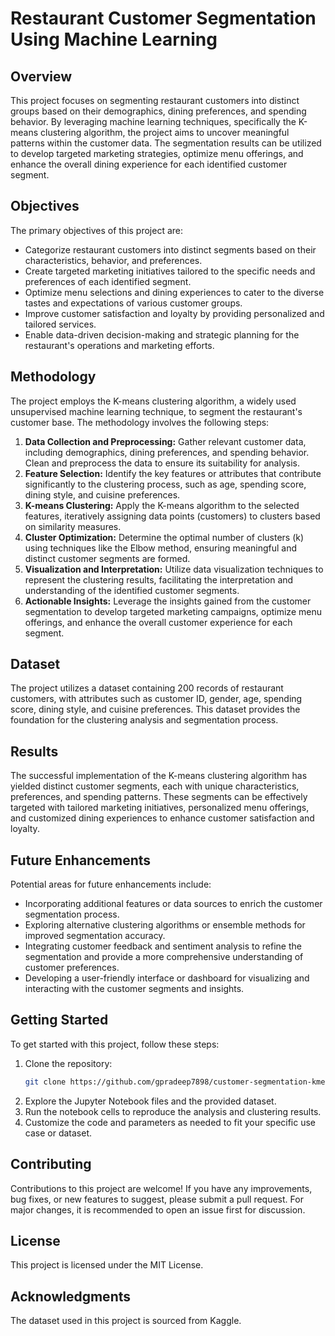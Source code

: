 # Restaurant Customer Segmentation Using Machine Learning

## Overview
This project focuses on segmenting restaurant customers into distinct groups based on their demographics, dining preferences, and spending behavior. By leveraging machine learning techniques, specifically the K-means clustering algorithm, the project aims to uncover meaningful patterns within the customer data. The segmentation results can be utilized to develop targeted marketing strategies, optimize menu offerings, and enhance the overall dining experience for each identified customer segment.

## Objectives
The primary objectives of this project are:
- Categorize restaurant customers into distinct segments based on their characteristics, behavior, and preferences.
- Create targeted marketing initiatives tailored to the specific needs and preferences of each identified segment.
- Optimize menu selections and dining experiences to cater to the diverse tastes and expectations of various customer groups.
- Improve customer satisfaction and loyalty by providing personalized and tailored services.
- Enable data-driven decision-making and strategic planning for the restaurant's operations and marketing efforts.

## Methodology
The project employs the K-means clustering algorithm, a widely used unsupervised machine learning technique, to segment the restaurant's customer base. The methodology involves the following steps:
1. **Data Collection and Preprocessing:** Gather relevant customer data, including demographics, dining preferences, and spending behavior. Clean and preprocess the data to ensure its suitability for analysis.
2. **Feature Selection:** Identify the key features or attributes that contribute significantly to the clustering process, such as age, spending score, dining style, and cuisine preferences.
3. **K-means Clustering:** Apply the K-means algorithm to the selected features, iteratively assigning data points (customers) to clusters based on similarity measures.
4. **Cluster Optimization:** Determine the optimal number of clusters (k) using techniques like the Elbow method, ensuring meaningful and distinct customer segments are formed.
5. **Visualization and Interpretation:** Utilize data visualization techniques to represent the clustering results, facilitating the interpretation and understanding of the identified customer segments.
6. **Actionable Insights:** Leverage the insights gained from the customer segmentation to develop targeted marketing campaigns, optimize menu offerings, and enhance the overall customer experience for each segment.

## Dataset
The project utilizes a dataset containing 200 records of restaurant customers, with attributes such as customer ID, gender, age, spending score, dining style, and cuisine preferences. This dataset provides the foundation for the clustering analysis and segmentation process.

## Results
The successful implementation of the K-means clustering algorithm has yielded distinct customer segments, each with unique characteristics, preferences, and spending patterns. These segments can be effectively targeted with tailored marketing initiatives, personalized menu offerings, and customized dining experiences to enhance customer satisfaction and loyalty.

## Future Enhancements
Potential areas for future enhancements include:
- Incorporating additional features or data sources to enrich the customer segmentation process.
- Exploring alternative clustering algorithms or ensemble methods for improved segmentation accuracy.
- Integrating customer feedback and sentiment analysis to refine the segmentation and provide a more comprehensive understanding of customer preferences.
- Developing a user-friendly interface or dashboard for visualizing and interacting with the customer segments and insights.

## Getting Started
To get started with this project, follow these steps:
1. Clone the repository:
    ```bash
    git clone https://github.com/gpradeep7898/customer-segmentation-kmeans
    ```
2. Explore the Jupyter Notebook files and the provided dataset.
3. Run the notebook cells to reproduce the analysis and clustering results.
4. Customize the code and parameters as needed to fit your specific use case or dataset.

## Contributing
Contributions to this project are welcome! If you have any improvements, bug fixes, or new features to suggest, please submit a pull request. For major changes, it is recommended to open an issue first for discussion.

## License
This project is licensed under the MIT License.

## Acknowledgments
The dataset used in this project is sourced from Kaggle.



